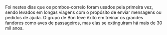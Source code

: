 ﻿Foi nestes dias que os pombos-correio foram usados pela primeira vez, sendo levados em longas viagens com o propósito de enviar mensagens ou pedidos de ajuda. O grupo de Bon teve êxito em treinar os grandes fandores como aves de passageiros, mas elas se extinguiram há mais de 30 mil anos.